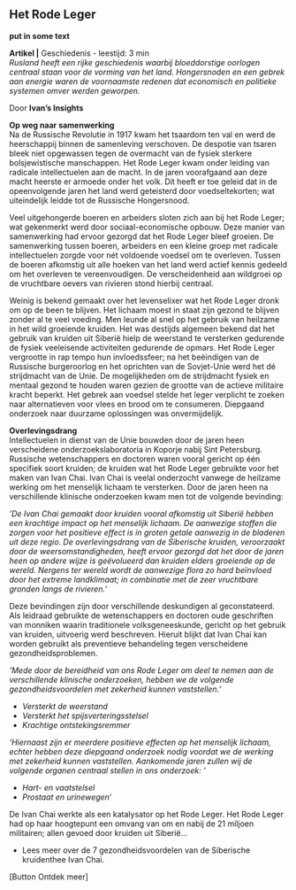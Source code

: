 ## Het Rode Leger

**put in some text** 

**Artikel |** Geschiedenis - leestijd: 3 min <br>
_Rusland heeft een rijke geschiedenis waarbij bloeddorstige oorlogen centraal staan voor de vorming van het land. Hongersnoden en een gebrek aan energie waren de voornaamste redenen dat economisch en politieke systemen omver werden geworpen._
 
 Door **Ivan’s Insights**
 
**Op weg naar samenwerking** <br>
Na de Russische Revolutie in 1917 kwam het tsaardom ten val en werd de heerschappij binnen de samenleving verschoven. De despotie van tsaren bleek niet opgewassen tegen de overmacht van de fysiek sterkere bolsjewistische manschappen. Het Rode Leger kwam onder leiding van radicale intellectuelen aan de macht. In de jaren voorafgaand aan deze macht heerste er armoede onder het volk. Dit heeft er toe geleid dat in de opeenvolgende jaren het land werd geteisterd door voedseltekorten; wat uiteindelijk leidde tot de Russische Hongersnood. 

Veel uitgehongerde boeren en arbeiders sloten zich aan bij het Rode Leger; wat gekenmerkt werd door sociaal-economische opbouw. Deze manier van samenwerking had ervoor gezorgd dat het Rode Leger bleef groeien. De samenwerking tussen boeren, arbeiders en een kleine groep met radicale intellectuelen zorgde voor nét voldoende voedsel om te overleven. Tussen de boeren afkomstig uit alle hoeken van het land werd actief kennis gedeeld om het overleven te vereenvoudigen. De verscheidenheid aan wildgroei op de vruchtbare oevers van rivieren stond hierbij centraal. 

Weinig is bekend gemaakt over het levenselixer wat het Rode Leger dronk om op de been te blijven. Het lichaam moest in staat zijn gezond te blijven zonder al te veel voeding. Men leunde al snel op het gebruik van heilzame in het wild groeiende kruiden. Het was destijds algemeen bekend dat het gebruik van kruiden uit Siberië hielp de weerstand te versterken gedurende de fysiek veeleisende activiteiten gedurende de opmars. Het Rode Leger vergrootte in rap tempo hun invloedssfeer; na het beëindigen van de Russische burgeroorlog en het oprichten van de Sovjet-Unie werd het dé strijdmacht van de Unie. De mogelijkheden om de strijdmacht fysiek en mentaal gezond te houden waren gezien de grootte van de actieve militaire kracht beperkt. Het gebrek aan voedsel stelde het leger verplicht te zoeken naar alternatieven voor vlees en brood om te consumeren. Diepgaand onderzoek naar duurzame oplossingen was onvermijdelijk. 

**Overlevingsdrang** <br>
Intellectuelen in dienst van de Unie bouwden door de jaren heen verscheidene onderzoekslaboratoria in Koporje nabij Sint Petersburg. Russische wetenschappers en doctoren waren vooral gericht op één specifiek soort kruiden; de kruiden wat het Rode Leger gebruikte voor het maken van Ivan Chai. Ivan Chai is veelal onderzocht vanwege de heilzame werking om het menselijk lichaam te versterken. Door de jaren heen na verschillende klinische onderzoeken kwam men tot de volgende bevinding:

_’De Ivan Chai gemaakt door kruiden vooral afkomstig uit Siberië hebben een krachtige impact op het menselijk lichaam. De aanwezige stoffen die zorgen voor het positieve effect is in groten getale aanwezig in de bladeren uit deze regio. De overlevingsdrang van de Siberische kruiden, veroorzaakt door de weersomstandigheden, heeft ervoor gezorgd dat het door de jaren heen op andere wijze is geëvolueerd dan kruiden elders groeiende op de wereld. Nergens ter wereld wordt de aanwezige flora zo hard beïnvloed door het extreme landklimaat; in combinatie met de zeer vruchtbare gronden langs de rivieren.’_

Deze bevindingen zijn door verschillende deskundigen al geconstateerd. Als leidraad gebruikte de wetenschappers en doctoren oude geschriften van monniken waarin traditionele volksgeneeskunde, gericht op het gebruik van kruiden, uitvoerig werd beschreven. Hieruit blijkt dat Ivan Chai kan worden gebruikt als preventieve behandeling tegen verscheidene gezondheidsproblemen.

_’Mede door de bereidheid van ons Rode Leger om deel te nemen aan de verschillende klinische onderzoeken, hebben we de volgende gezondheidsvoordelen met zekerheid kunnen vaststellen.’_
* _Versterkt de weerstand_
* _Versterkt het spijsverteringsstelsel_
* _Krachtige ontstekingsremmer_

_‘Hiernaast zijn er meerdere positieve effecten op het menselijk lichaam, echter hebben deze diepgaand onderzoek nodig voordat we de werking met zekerheid kunnen vaststellen. Aankomende jaren zullen wij de volgende organen centraal stellen in ons onderzoek: ‘_
* _Hart- en vaatstelsel_
* _Prostaat en urinewegen_’

De Ivan Chai werkte als een katalysator op het Rode Leger. Het Rode Leger had op haar hoogtepunt een omvang van om en nabij de 21 miljoen militairen; allen gevoed door kruiden uit Siberië… 


* Lees meer over de 7 gezondheidsvoordelen van de Siberische kruidenthee Ivan Chai.


[Button Ontdek meer] 

